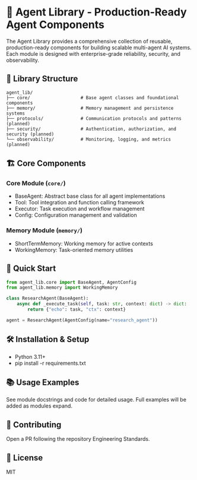 # 🤖 Agent Library - Production-Ready Agent Components

The Agent Library provides a comprehensive collection of reusable, production-ready components for building scalable multi-agent AI systems. Each module is designed with enterprise-grade reliability, security, and observability.

## 📁 Library Structure

```
agent_lib/
├── core/                   # Base agent classes and foundational components
├── memory/                 # Memory management and persistence systems
├── protocols/              # Communication protocols and patterns (planned)
├── security/               # Authentication, authorization, and security (planned)
└── observability/          # Monitoring, logging, and metrics (planned)
```

## 🏗️ Core Components

### Core Module (`core/`)
- BaseAgent: Abstract base class for all agent implementations
- Tool: Tool integration and function calling framework
- Executor: Task execution and workflow management
- Config: Configuration management and validation

### Memory Module (`memory/`)
- ShortTermMemory: Working memory for active contexts
- WorkingMemory: Task-oriented memory utilities

## 🚀 Quick Start

```python
from agent_lib.core import BaseAgent, AgentConfig
from agent_lib.memory import WorkingMemory

class ResearchAgent(BaseAgent):
    async def _execute_task(self, task: str, context: dict) -> dict:
        return {"echo": task, "ctx": context}

agent = ResearchAgent(AgentConfig(name="research_agent"))
```

## 🛠️ Installation & Setup

- Python 3.11+
- pip install -r requirements.txt

## 📚 Usage Examples

See module docstrings and code for detailed usage. Full examples will be added as modules expand.

## 🤝 Contributing

Open a PR following the repository Engineering Standards.

## 📄 License

MIT

